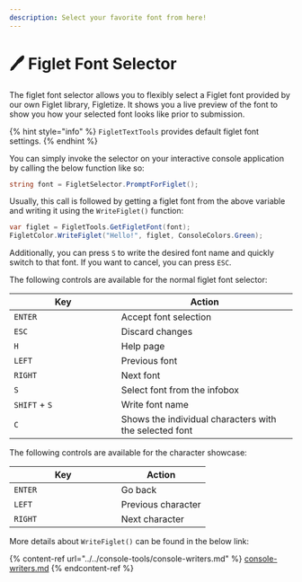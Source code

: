 ```yaml
---
description: Select your favorite font from here!
---
```


# 🖊 Figlet Font Selector

The figlet font selector allows you to flexibly select a Figlet font provided by our own Figlet library, Figletize. It shows you a live preview of the font to show you how your selected font looks like prior to submission.

{% hint style="info" %}
`FigletTextTools` provides default figlet font settings.
{% endhint %}

You can simply invoke the selector on your interactive console application by calling the below function like so:

```csharp
string font = FigletSelector.PromptForFiglet();
```

Usually, this call is followed by getting a figlet font from the above variable and writing it using the `WriteFiglet()` function:

```csharp
var figlet = FigletTools.GetFigletFont(font);
FigletColor.WriteFiglet("Hello!", figlet, ConsoleColors.Green);
```

Additionally, you can press `S` to write the desired font name and quickly switch to that font. If you want to cancel, you can press `ESC`.

The following controls are available for the normal figlet font selector:

<table><thead><tr><th width="175">Key</th><th>Action</th></tr></thead><tbody><tr><td><code>ENTER</code></td><td>Accept font selection</td></tr><tr><td><code>ESC</code></td><td>Discard changes</td></tr><tr><td><code>H</code></td><td>Help page</td></tr><tr><td><code>LEFT</code></td><td>Previous font</td></tr><tr><td><code>RIGHT</code></td><td>Next font</td></tr><tr><td><code>S</code></td><td>Select font from the infobox</td></tr><tr><td><code>SHIFT</code> + <code>S</code></td><td>Write font name</td></tr><tr><td><code>C</code></td><td>Shows the individual characters with the selected font</td></tr></tbody></table>

The following controls are available for the character showcase:

<table><thead><tr><th width="175">Key</th><th>Action</th></tr></thead><tbody><tr><td><code>ENTER</code></td><td>Go back</td></tr><tr><td><code>LEFT</code></td><td>Previous character</td></tr><tr><td><code>RIGHT</code></td><td>Next character</td></tr></tbody></table>

More details about `WriteFiglet()` can be found in the below link:

{% content-ref url="../../console-tools/console-writers.md" %}
[console-writers.md](../../console-tools/console-writers.md)
{% endcontent-ref %}
